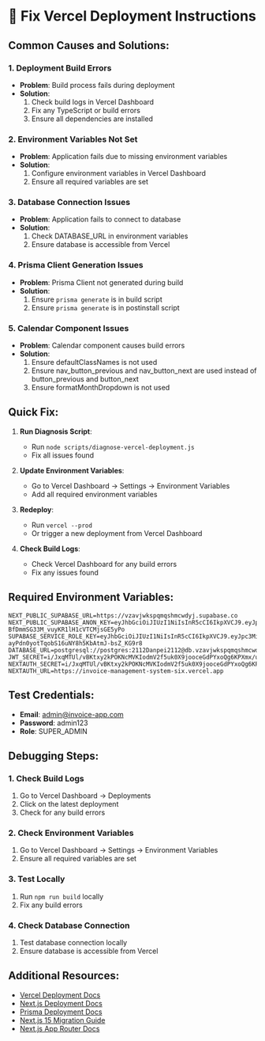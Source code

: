 
# 🔧 Fix Vercel Deployment Instructions

## Common Causes and Solutions:

### 1. Deployment Build Errors
- **Problem**: Build process fails during deployment
- **Solution**: 
  1. Check build logs in Vercel Dashboard
  2. Fix any TypeScript or build errors
  3. Ensure all dependencies are installed

### 2. Environment Variables Not Set
- **Problem**: Application fails due to missing environment variables
- **Solution**: 
  1. Configure environment variables in Vercel Dashboard
  2. Ensure all required variables are set

### 3. Database Connection Issues
- **Problem**: Application fails to connect to database
- **Solution**: 
  1. Check DATABASE_URL in environment variables
  2. Ensure database is accessible from Vercel

### 4. Prisma Client Generation Issues
- **Problem**: Prisma Client not generated during build
- **Solution**: 
  1. Ensure `prisma generate` is in build script
  2. Ensure `prisma generate` is in postinstall script

### 5. Calendar Component Issues
- **Problem**: Calendar component causes build errors
- **Solution**: 
  1. Ensure defaultClassNames is not used
  2. Ensure nav_button_previous and nav_button_next are used instead of button_previous and button_next
  3. Ensure formatMonthDropdown is not used

## Quick Fix:

1. **Run Diagnosis Script**:
   - Run `node scripts/diagnose-vercel-deployment.js`
   - Fix all issues found

2. **Update Environment Variables**:
   - Go to Vercel Dashboard → Settings → Environment Variables
   - Add all required environment variables

3. **Redeploy**:
   - Run `vercel --prod`
   - Or trigger a new deployment from Vercel Dashboard

4. **Check Build Logs**:
   - Check Vercel Dashboard for any build errors
   - Fix any issues found

## Required Environment Variables:

```
NEXT_PUBLIC_SUPABASE_URL=https://vzavjwkspqmqshmcwdyj.supabase.co
NEXT_PUBLIC_SUPABASE_ANON_KEY=eyJhbGciOiJIUzI1NiIsInR5cCI6IkpXVCJ9.eyJpc3MiOiJzdXBhYmFzZSIsInJlZiI6InZ6YXZqd2tzcHFtcXNobWN3ZHlqIiwicm9sZSI6ImFub24iLCJpYXQiOjE3NTk4OTExMjEsImV4cCI6MjA3NTQ2NzEyMX0.YOFjpw21w-BfDmmSG33M_vuyKR1lH1cVTCMjsGE5yPo
SUPABASE_SERVICE_ROLE_KEY=eyJhbGciOiJIUzI1NiIsInR5cCI6IkpXVCJ9.eyJpc3MiOiJzdXBhYmFzZSIsInJlZiI6InZ6YXZqd2tzcHFtcXNobWN3ZHlqIiwicm9sZSI6InNlcnZpY2Vfcm9sZSIsImlhdCI6MTc1OTg5MTEyMSwiZXhwIjoyMDc1NDY3MTIxfQ.tRx2-ayPdn0yotTqobS16uNY8h5KbAtmJ-bsZ_KG9r8
DATABASE_URL=postgresql://postgres:2112Danpei2112@db.vzavjwkspqmqshmcwdyj.supabase.co:5432/postgres
JWT_SECRET=i/JxqMTUl/vBKtxy2kPOKNcMVKIodmV2f5uk0X9jooceGdPYxoQg6KPXmx/uAaENhQoDhudBbLuhKxkiA3u+cA==
NEXTAUTH_SECRET=i/JxqMTUl/vBKtxy2kPOKNcMVKIodmV2f5uk0X9jooceGdPYxoQg6KPXmx/uAaENhQoDhudBbLuhKxkiA3u+cA==
NEXTAUTH_URL=https://invoice-management-system-six.vercel.app
```

## Test Credentials:

- **Email**: admin@invoice-app.com
- **Password**: admin123
- **Role**: SUPER_ADMIN

## Debugging Steps:

### 1. Check Build Logs
1. Go to Vercel Dashboard → Deployments
2. Click on the latest deployment
3. Check for any build errors

### 2. Check Environment Variables
1. Go to Vercel Dashboard → Settings → Environment Variables
2. Ensure all required variables are set

### 3. Test Locally
1. Run `npm run build` locally
2. Fix any build errors

### 4. Check Database Connection
1. Test database connection locally
2. Ensure database is accessible from Vercel

## Additional Resources:

- [Vercel Deployment Docs](https://vercel.com/docs/concepts/deployments)
- [Next.js Deployment Docs](https://nextjs.org/docs/deployment)
- [Prisma Deployment Docs](https://www.prisma.io/docs/guides/deployment)
- [Next.js 15 Migration Guide](https://nextjs.org/docs/messages/next-upgrade)
- [Next.js App Router Docs](https://nextjs.org/docs/app)
